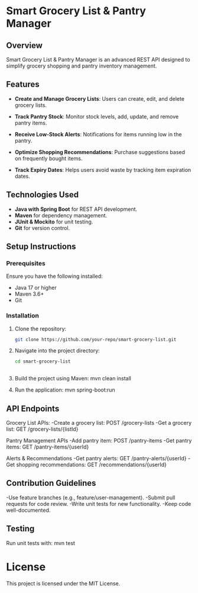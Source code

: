 # Smart Grocery List & Pantry Manager

## Overview
Smart Grocery List & Pantry Manager is an advanced REST API designed to simplify grocery shopping and pantry inventory management.

## Features

- **Create and Manage Grocery Lists**: Users can create, edit, and delete grocery lists.

- **Track Pantry Stock**: Monitor stock levels, add, update, and remove pantry items.

- **Receive Low-Stock Alerts**: Notifications for items running low in the pantry.

- **Optimize Shopping Recommendations**: Purchase suggestions based on frequently bought items.

- **Track Expiry Dates**: Helps users avoid waste by tracking item expiration dates.

## Technologies Used

- **Java with Spring Boot** for REST API development.
- **Maven** for dependency management.
- **JUnit & Mockito** for unit testing.
- **Git** for version control.

## Setup Instructions

### Prerequisites

Ensure you have the following installed:

- Java 17 or higher
- Maven 3.6+
- Git

### Installation

1. Clone the repository:  
   ```sh
   git clone https://github.com/your-repo/smart-grocery-list.git

2. Navigate into the project directory:  
   ```sh
   cd smart-grocery-list
 
  3. Build the project using Maven:
   mvn clean install

4. Run the application:
   mvn spring-boot:run


## API Endpoints
Grocery List APIs:
-Create a grocery list:
POST /grocery-lists
-Get a grocery list:
GET /grocery-lists/{listId}

Pantry Management APIs
-Add pantry item:
POST /pantry-items
-Get pantry items:
GET /pantry-items/{userId}

 Alerts & Recommendations
-Get pantry alerts:
GET /pantry-alerts/{userId}
-Get shopping recommendations:
GET /recommendations/{userId}

## Contribution Guidelines
-Use feature branches (e.g., feature/user-management).
-Submit pull requests for code review.
-Write unit tests for new functionality.
-Keep code well-documented.

## Testing
Run unit tests with:
mvn test

# License
This project is licensed under the MIT License.



